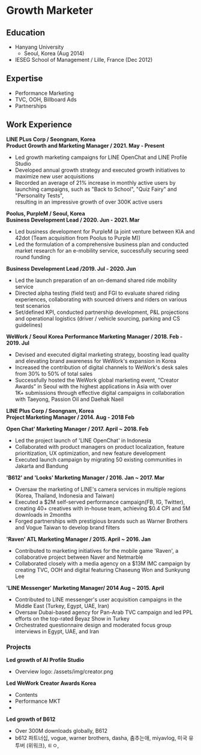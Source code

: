 # Growth Marketer

## Education
- Hanyang University
  - Seoul, Korea (Aug 2014)  
- IESEG School of Management / Lille, France (Dec 2012)  

## Expertise

- Performance Marketing
- TVC, OOH, Billboard Ads
- Partnerships

## Work Experience
**LINE PLus Corp / Seongnam, Korea**  
**Product Growth and Marketing Manager / 2021. May - Present**
- Led growth marketing campaigns for LINE OpenChat and LINE Profile Studio
-	Developed annual growth strategy and executed growth initiatives to maximize new user acquisitions
-	Recorded an average of 21% increase in monthly active users by launching campaigns,  such as "Back to School", "Quiz Fairy" and "Personality Tests",  
  resulting in an impressive growth of over 300K active users

**Poolus, PurpleM / Seoul, Korea**  
**Business Development Lead / 2020. Jun - 2021. Mar**
-	Led business development for PurpleM (a joint venture between KIA and 42dot  (Team acquisition from Poolus to Purple M))
-	Led the formulation of a comprehensive business plan and conducted market research for an e-mobility service, successfully securing seed round funding  

**Business Development Lead /2019. Jul - 2020. Jun**
-	Led the launch preparation of an on-demand shared ride mobility service
-	Directed alpha testing (field test) and FGI to evaluate shared riding experiences, collaborating with sourced drivers and riders on various test scenarios
-	Set/defined KPI, conducted partnership development, P&L projections and operational logistics (driver / vehicle sourcing, parking and CS guidelines) 

**WeWork / Seoul Korea**
**Performance Marketing Manager / 2018. Feb - 2019. Jul**
-	Devised and executed digital marketing strategy, boosting lead quality and elevating brand awareness for WeWork's expansion in Korea
-	Increased the contribution of digital channels to WeWork's desk sales from 30% to 50% of total sales
-	Successfully hosted the WeWork global marketing event, “Creator Awards” in Seoul with the highest applications in Asia with over  
  1K+ submissions through effective digital campaigns in collaboration with Taeyong, Passion Oil and Daehak Naeil

**LINE Plus Corp / Seongnam, Korea**  
**Project Marketing Manager / 2014. Aug - 2018 Feb**

**Open Chat' Marketing Manager / 2017. April ~ 2018. Feb**
-	Led the project launch of 'LINE OpenChat' in Indonesia
-	Collaborated with product managers on product localization, feature prioritization, UX optimization, and new feature development
-	Executed launch campaign by migrating 50 existing communities in Jakarta and Bandung  

**'B612' and 'Looks' Marketing Manager / 2016. Jan ~ 2017. Mar**  
-	Oversaw the marketing of LINE's camera services in multiple regions (Korea, Thailand, Indonesia and Taiwan)
-	Executed a $2M self-served performance campaign(FB, IG, Twitter), creating 40+ creatives with in-house team, achieving $0.4 CPI and 5M downloads in 2months
-	Forged partnerships with prestigious brands such as Warner Brothers and Vogue Taiwan to develop brand filters  

**'Raven' ATL Marketing Manager / 2015. April ~ 2016. Jan**  
-	Contributed to marketing initiatives for the mobile game 'Raven', a collaborative project between Naver and Netmarble
-	Collaborated closely with a media agency on a $13M IMC campaign by creating TVC, OOH and digital featuring Chaseung Won and Sunkyung Lee  

**'LINE Messenger' Marketing Manager/ 2014 Aug ~ 2015. April**  
-	Contributed to LINE messenger's user acquisition campaigns in the Middle East (Turkey, Egypt, UAE, Iran)
-	Oversaw Dubai-based agency for Pan-Arab TVC campaign and led PPL efforts on the top-rated Beyaz Show in Turkey
-	Orchestrated questionnaire design and moderated focus group interviews in Egypt, UAE, and Iran 


### Projects

**Led growth of AI Profile Studio**
- Overview
logo: /assets/img/creator.png


**Led WeWork Creator Awards Korea**
- Contents
- Performance MKT
- 

**Led growth of B612**
- Over 300M downloads globally, B612
- b612 파트너십, vogue, warner brothers, dasha, 춤추는애, miyavlog, 미국 유투버 (위워크), ㅌㅇ, 



